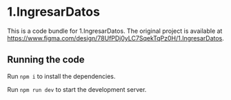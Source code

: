 
  # 1.IngresarDatos

  This is a code bundle for 1.IngresarDatos. The original project is available at https://www.figma.com/design/78UfPDj0yLC7SqekTqPz0H/1.IngresarDatos.

  ## Running the code

  Run `npm i` to install the dependencies.

  Run `npm run dev` to start the development server.
  